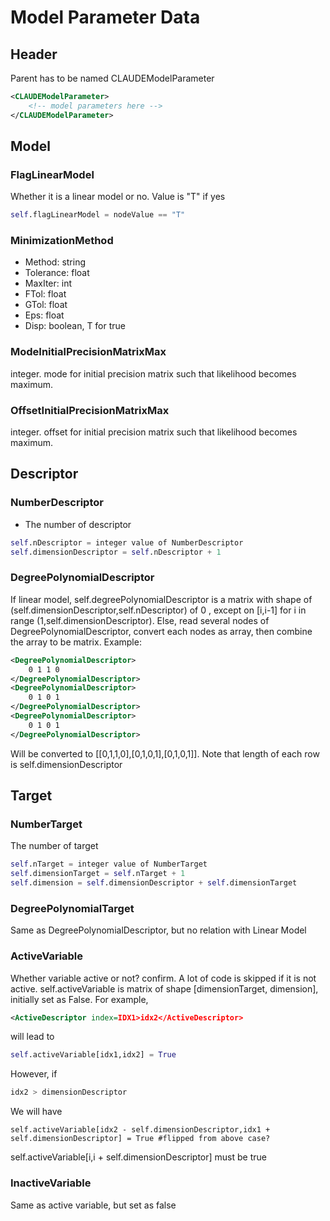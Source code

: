 # Model Parameter Data

## Header
Parent has to be  named CLAUDEModelParameter
```xml
<CLAUDEModelParameter>
    <!-- model parameters here -->
</CLAUDEModelParameter>
```

## Model
### FlagLinearModel
Whether it is a linear model or no. Value is "T" if yes
```python
self.flagLinearModel = nodeValue == "T"
```

### MinimizationMethod
* Method: string
* Tolerance: float
* MaxIter: int
* FTol: float
* GTol: float
* Eps: float
* Disp: boolean, T for true

### ModeInitialPrecisionMatrixMax
integer. mode for initial precision matrix such that likelihood becomes maximum.

### OffsetInitialPrecisionMatrixMax
integer. offset for initial precision matrix such that likelihood becomes maximum.

## Descriptor
### NumberDescriptor
* The number of descriptor
```python
self.nDescriptor = integer value of NumberDescriptor
self.dimensionDescriptor = self.nDescriptor + 1
```

### DegreePolynomialDescriptor
If linear model, self.degreePolynomialDescriptor is a matrix with shape of (self.dimensionDescriptor,self.nDescriptor) of 0 , except on [i,i-1] for i in range (1,self.dimensionDescriptor).
Else, read several nodes of DegreePolynomialDescriptor, convert each nodes as array, then combine the array to be matrix. Example:
```xml
<DegreePolynomialDescriptor>
    0 1 1 0
</DegreePolynomialDescriptor>
<DegreePolynomialDescriptor>
    0 1 0 1
</DegreePolynomialDescriptor>
<DegreePolynomialDescriptor>
    0 1 0 1
</DegreePolynomialDescriptor>
```
Will be converted to [[0,1,1,0],[0,1,0,1],[0,1,0,1]]. Note that length of each row is self.dimensionDescriptor

## Target
### NumberTarget
The number of target
```python
self.nTarget = integer value of NumberTarget
self.dimensionTarget = self.nTarget + 1
self.dimension = self.dimensionDescriptor + self.dimensionTarget
```

### DegreePolynomialTarget
Same as DegreePolynomialDescriptor, but no relation with Linear Model

### ActiveVariable
Whether variable active or not? confirm. A lot of code is skipped if it is not active. self.activeVariable is matrix of shape [dimensionTarget, dimension], initially set as False. For example,
```xml
<ActiveDescriptor index=IDX1>idx2</ActiveDescriptor>
```
will lead to 
```python
self.activeVariable[idx1,idx2] = True
```
However, if 
```python
idx2 > dimensionDescriptor
```
We will have
```
self.activeVariable[idx2 - self.dimensionDescriptor,idx1 + self.dimensionDescriptor] = True #flipped from above case?
```
self.activeVariable[i,i + self.dimensionDescriptor] must be true

### InactiveVariable
Same as active variable, but set as false
